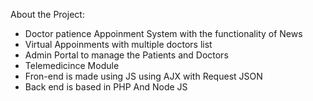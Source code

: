 About the Project:

- Doctor patience Appoinment System with the functionality of News
- Virtual Appoinments with multiple doctors list
- Admin Portal to manage the Patients and Doctors
- Telemedicince Module
- Fron-end is made using JS using AJX with Request JSON
- Back end is based in PHP And Node JS
